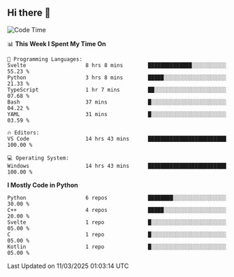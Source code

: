 ## Hi there 👋

<!--START_SECTION:waka-->
![Code Time](http://img.shields.io/badge/Code%20Time-64%20hrs%2048%20mins-blue)

📊 **This Week I Spent My Time On** 

```text
💬 Programming Languages: 
Svelte                   8 hrs 8 mins        ██████████████░░░░░░░░░░░   55.23 % 
Python                   3 hrs 8 mins        █████░░░░░░░░░░░░░░░░░░░░   21.33 % 
TypeScript               1 hr 7 mins         ██░░░░░░░░░░░░░░░░░░░░░░░   07.68 % 
Bash                     37 mins             █░░░░░░░░░░░░░░░░░░░░░░░░   04.22 % 
YAML                     31 mins             █░░░░░░░░░░░░░░░░░░░░░░░░   03.59 % 

🔥 Editors: 
VS Code                  14 hrs 43 mins      █████████████████████████   100.00 % 

💻 Operating System: 
Windows                  14 hrs 43 mins      █████████████████████████   100.00 % 
```

**I Mostly Code in Python** 

```text
Python                   6 repos             ████████░░░░░░░░░░░░░░░░░   30.00 % 
C++                      4 repos             █████░░░░░░░░░░░░░░░░░░░░   20.00 % 
Svelte                   1 repo              █░░░░░░░░░░░░░░░░░░░░░░░░   05.00 % 
C                        1 repo              █░░░░░░░░░░░░░░░░░░░░░░░░   05.00 % 
Kotlin                   1 repo              █░░░░░░░░░░░░░░░░░░░░░░░░   05.00 % 
```




 Last Updated on 11/03/2025 01:03:14 UTC
<!--END_SECTION:waka-->
